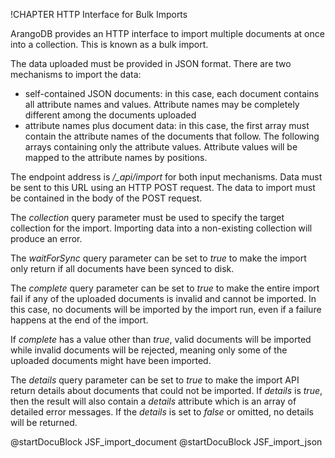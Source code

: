 !CHAPTER HTTP Interface for Bulk Imports

ArangoDB provides an HTTP interface to import multiple documents at once into a
collection. This is known as a bulk import.

The data uploaded must be provided in JSON format. There are two mechanisms to
import the data:

* self-contained JSON documents: in this case, each document contains all 
  attribute names and values. Attribute names may be completely different
  among the documents uploaded
* attribute names plus document data: in this case, the first array must 
  contain the attribute names of the documents that follow. The following arrays
  containing only the attribute values. Attribute values will be mapped to the 
  attribute names by positions.

The endpoint address is */_api/import* for both input mechanisms. Data must be
sent to this URL using an HTTP POST request. The data to import must be
contained in the body of the POST request.

The *collection* query parameter must be used to specify the target collection for
the import. Importing data into a non-existing collection will produce an error. 

The *waitForSync* query parameter can be set to *true* to make the import only 
return if all documents have been synced to disk.

The *complete* query parameter can be set to *true* to make the entire import fail if
any of the uploaded documents is invalid and cannot be imported. In this case,
no documents will be imported by the import run, even if a failure happens at the
end of the import. 

If *complete* has a value other than *true*, valid documents will be imported while 
invalid documents will be rejected, meaning only some of the uploaded documents 
might have been imported.

The *details* query parameter can be set to *true* to make the import API return
details about documents that could not be imported. If *details* is *true*, then
the result will also contain a *details* attribute which is an array of detailed
error messages. If the *details* is set to *false* or omitted, no details will be
returned.



@startDocuBlock JSF_import_document
@startDocuBlock JSF_import_json
